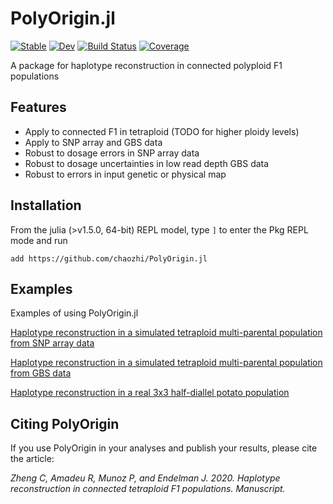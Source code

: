 # PolyOrigin.jl

[![Stable](https://img.shields.io/badge/docs-stable-blue.svg)](https://chaozhi.github.io/PolyOrigin.jl/stable)
[![Dev](https://img.shields.io/badge/docs-dev-blue.svg)](https://chaozhi.github.io/PolyOrigin.jl/dev)
[![Build Status](https://github.com/chaozhi/PolyOrigin.jl/workflows/CI/badge.svg)](https://github.com/chaozhi/PolyOrigin.jl/actions)
[![Coverage](https://codecov.io/gh/chaozhi/PolyOrigin.jl/branch/master/graph/badge.svg)](https://codecov.io/gh/chaozhi/PolyOrigin.jl)

A package for haplotype reconstruction in connected polyploid F1 populations

## Features

- Apply to connected F1 in tetraploid (TODO for higher ploidy levels)
- Apply to SNP array and GBS data
- Robust to dosage errors in SNP array data
- Robust to dosage uncertainties in low read depth GBS data
- Robust to errors in input genetic or physical map

## Installation
From the julia (>v1.5.0, 64-bit) REPL model, type `]` to enter the Pkg REPL mode and run

```pkg
add https://github.com/chaozhi/PolyOrigin.jl
```

## Examples

Examples of using PolyOrigin.jl

[Haplotype reconstruction in a simulated tetraploid multi-parental population from SNP array data](https://github.com/chaozhi/PolyOrigin_Examples/tree/master/tetraploid_simarray/step3_tetraploid_simarray.md)

[Haplotype reconstruction in a simulated tetraploid multi-parental population from GBS data](https://github.com/chaozhi/PolyOrigin_Examples/tree/master/tetraploid_simgbs/step2_tetraploid_simgbs.md)

[Haplotype reconstruction in a real 3x3 half-diallel potato population](https://github.com/chaozhi/PolyOrigin_Examples/tree/master/tetraploid_realpotato/tetraploid_realpotato.md)


## Citing PolyOrigin

 If you use PolyOrigin in your analyses and publish your results, please cite the article:

  *Zheng C, Amadeu R, Munoz P, and Endelman J. 2020. Haplotype reconstruction in connected tetraploid F1 populations. Manuscript.*
